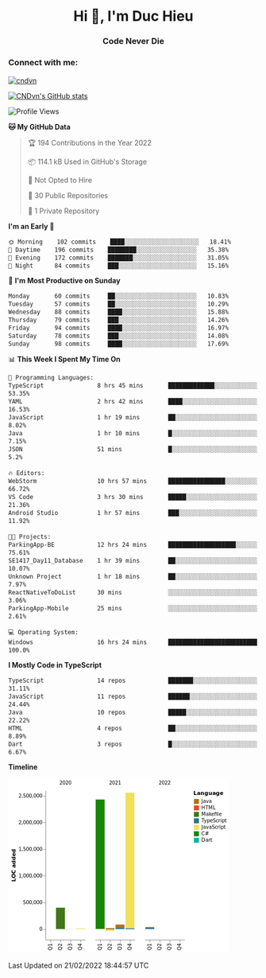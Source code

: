 <h1 align="center">Hi 👋, I'm Duc Hieu</h1>
<h3 align="center">Code Never Die</h3>

<h3 align="left">Connect with me:</h3>
<p align="left">
<a href="https://linkedin.com/in/cndvn" target="blank"><img align="center" src="https://img.shields.io/badge/LinkedIn-0077B5?style=for-the-badge&logo=linkedin&logoColor=white" alt="cndvn"/></a>
<!--
<a href="https://fb.com/cnd.duchieu" target="blank"><img align="center" src="https://img.shields.io/badge/Facebook-1877F2?style=for-the-badge&logo=facebook&logoColor=white" alt="cnd.duchieu"/></a>
 -->
</p>

[![CNDvn's GitHub stats](https://github-readme-stats.vercel.app/api?username=cndvn)](https://github.com/anuraghazra/github-readme-stats)

<!--START_SECTION:waka-->
![Profile Views](http://img.shields.io/badge/Profile%20Views-11-blue)

**🐱 My GitHub Data** 

> 🏆 194 Contributions in the Year 2022
 > 
> 📦 114.1 kB Used in GitHub's Storage 
 > 
> 🚫 Not Opted to Hire
 > 
> 📜 30 Public Repositories 
 > 
> 🔑 1 Private Repository 
 > 
**I'm an Early 🐤** 

```text
🌞 Morning    102 commits    ████░░░░░░░░░░░░░░░░░░░░░   18.41% 
🌆 Daytime    196 commits    ████████░░░░░░░░░░░░░░░░░   35.38% 
🌃 Evening    172 commits    ███████░░░░░░░░░░░░░░░░░░   31.05% 
🌙 Night      84 commits     ███░░░░░░░░░░░░░░░░░░░░░░   15.16%

```
📅 **I'm Most Productive on Sunday** 

```text
Monday       60 commits     ██░░░░░░░░░░░░░░░░░░░░░░░   10.83% 
Tuesday      57 commits     ██░░░░░░░░░░░░░░░░░░░░░░░   10.29% 
Wednesday    88 commits     ████░░░░░░░░░░░░░░░░░░░░░   15.88% 
Thursday     79 commits     ███░░░░░░░░░░░░░░░░░░░░░░   14.26% 
Friday       94 commits     ████░░░░░░░░░░░░░░░░░░░░░   16.97% 
Saturday     78 commits     ███░░░░░░░░░░░░░░░░░░░░░░   14.08% 
Sunday       98 commits     ████░░░░░░░░░░░░░░░░░░░░░   17.69%

```


📊 **This Week I Spent My Time On** 

```text
💬 Programming Languages: 
TypeScript               8 hrs 45 mins       █████████████░░░░░░░░░░░░   53.35% 
YAML                     2 hrs 42 mins       ████░░░░░░░░░░░░░░░░░░░░░   16.53% 
JavaScript               1 hr 19 mins        ██░░░░░░░░░░░░░░░░░░░░░░░   8.02% 
Java                     1 hr 10 mins        █░░░░░░░░░░░░░░░░░░░░░░░░   7.15% 
JSON                     51 mins             █░░░░░░░░░░░░░░░░░░░░░░░░   5.2%

🔥 Editors: 
WebStorm                 10 hrs 57 mins      ████████████████░░░░░░░░░   66.72% 
VS Code                  3 hrs 30 mins       █████░░░░░░░░░░░░░░░░░░░░   21.36% 
Android Studio           1 hr 57 mins        ███░░░░░░░░░░░░░░░░░░░░░░   11.92%

🐱‍💻 Projects: 
ParkingApp-BE            12 hrs 24 mins      ███████████████████░░░░░░   75.61% 
SE1417_Day11_Database    1 hr 39 mins        ██░░░░░░░░░░░░░░░░░░░░░░░   10.07% 
Unknown Project          1 hr 18 mins        ██░░░░░░░░░░░░░░░░░░░░░░░   7.97% 
ReactNativeToDoList      30 mins             ░░░░░░░░░░░░░░░░░░░░░░░░░   3.06% 
ParkingApp-Mobile        25 mins             ░░░░░░░░░░░░░░░░░░░░░░░░░   2.61%

💻 Operating System: 
Windows                  16 hrs 24 mins      █████████████████████████   100.0%

```

**I Mostly Code in TypeScript** 

```text
TypeScript               14 repos            ███████░░░░░░░░░░░░░░░░░░   31.11% 
JavaScript               11 repos            ██████░░░░░░░░░░░░░░░░░░░   24.44% 
Java                     10 repos            █████░░░░░░░░░░░░░░░░░░░░   22.22% 
HTML                     4 repos             ██░░░░░░░░░░░░░░░░░░░░░░░   8.89% 
Dart                     3 repos             █░░░░░░░░░░░░░░░░░░░░░░░░   6.67%

```


**Timeline**

![Chart not found](https://raw.githubusercontent.com/CNDvn/CNDvn/main/charts/bar_graph.png) 


 Last Updated on 21/02/2022 18:44:57 UTC
<!--END_SECTION:waka-->
